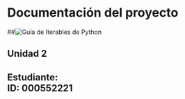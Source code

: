 # Documentación del proyecto
##![Guía de Iterables de Python](https://kinsta.com/es/blog/iterables-de-python/)
## Unidad 2

Estudiante:  
ID:  000552221
---
